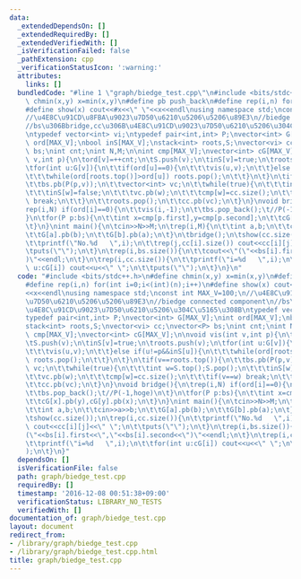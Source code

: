 ```yaml
---
data:
  _extendedDependsOn: []
  _extendedRequiredBy: []
  _extendedVerifiedWith: []
  _isVerificationFailed: false
  _pathExtension: cpp
  _verificationStatusIcon: ':warning:'
  attributes:
    links: []
  bundledCode: "#line 1 \"graph/biedge_test.cpp\"\n#include <bits/stdc++.h>\n#define\
    \ chmin(x,y) x=min(x,y)\n#define pb push_back\n#define rep(i,n) for(int i=0;i<(int)(n);i++)\n\
    #define show(x) cout<<#x<<\" \"<<x<<endl\nusing namespace std;\nconst int MAX_V=100;\n\
    //\u4E8C\u91CD\u8FBA\u9023\u7D50\u6210\u5206\u5206\u89E3\n//biedge connected component\n\
    //bs\u306Bbridge,cc\u306B\u4E8C\u91CD\u9023\u7D50\u6210\u5206\u304C\u5165\u308B\
    \ntypedef vector<int> vi;\ntypedef pair<int,int> P;\nvector<int> G[MAX_V];\nint\
    \ ord[MAX_V];\nbool inS[MAX_V];\nstack<int> roots,S;\nvector<vi> cc;\nvector<P>\
    \ bs;\nint cnt;\nint N,M;\n\nint cmp[MAX_V];\nvector<int> cG[MAX_V];\n\nvoid vis(int\
    \ v,int p){\n\tord[v]=++cnt;\n\tS.push(v);\n\tinS[v]=true;\n\troots.push(v);\n\
    \tfor(int u:G[v]){\n\t\tif(ord[u]==0){\n\t\t\tvis(u,v);\n\t\t}else if(u!=p&&inS[u]){\n\
    \t\t\twhile(ord[roots.top()]>ord[u]) roots.pop();\n\t\t}\n\t}\n\tif(v==roots.top()){\n\
    \t\tbs.pb(P(p,v));\n\t\tvector<int> vc;\n\t\twhile(true){\n\t\t\tint w=S.top();S.pop();\n\
    \t\t\tinS[w]=false;\n\t\t\tvc.pb(w);\n\t\t\tcmp[w]=cc.size();\n\t\t\tif(v==w)\
    \ break;\n\t\t}\n\t\troots.pop();\n\t\tcc.pb(vc);\n\t}\n}\nvoid bridge(){\n\t\
    rep(i,N) if(ord[i]==0){\n\t\tvis(i,-1);\n\t\tbs.pop_back();\t//P(-1,hoge)\n\t\
    }\n\tfor(P p:bs){\n\t\tint x=cmp[p.first],y=cmp[p.second];\n\t\tcG[x].pb(y),cG[y].pb(x);\n\
    \t}\n}\nint main(){\n\tcin>>N>>M;\n\trep(i,M){\n\t\tint a,b;\n\t\tcin>>a>>b;\n\
    \t\tG[a].pb(b);\n\t\tG[b].pb(a);\n\t}\n\tbridge();\n\tshow(cc.size());\n\trep(i,cc.size()){\n\
    \t\tprintf(\"No.%d   \",i);\n\t\trep(j,cc[i].size()) cout<<cc[i][j]<<\" \";\n\t\
    \tputs(\"\");\n\t}\n\trep(i,bs.size()){\n\t\tcout<<\"(\"<<bs[i].first<<\",\"<<bs[i].second<<\"\
    )\"<<endl;\n\t}\n\trep(i,cc.size()){\n\t\tprintf(\"i=%d   \",i);\n\t\tfor(int\
    \ u:cG[i]) cout<<u<<\" \";\n\t\tputs(\"\");\n\t}\n}\n"
  code: "#include <bits/stdc++.h>\n#define chmin(x,y) x=min(x,y)\n#define pb push_back\n\
    #define rep(i,n) for(int i=0;i<(int)(n);i++)\n#define show(x) cout<<#x<<\" \"\
    <<x<<endl\nusing namespace std;\nconst int MAX_V=100;\n//\u4E8C\u91CD\u8FBA\u9023\
    \u7D50\u6210\u5206\u5206\u89E3\n//biedge connected component\n//bs\u306Bbridge,cc\u306B\
    \u4E8C\u91CD\u9023\u7D50\u6210\u5206\u304C\u5165\u308B\ntypedef vector<int> vi;\n\
    typedef pair<int,int> P;\nvector<int> G[MAX_V];\nint ord[MAX_V];\nbool inS[MAX_V];\n\
    stack<int> roots,S;\nvector<vi> cc;\nvector<P> bs;\nint cnt;\nint N,M;\n\nint\
    \ cmp[MAX_V];\nvector<int> cG[MAX_V];\n\nvoid vis(int v,int p){\n\tord[v]=++cnt;\n\
    \tS.push(v);\n\tinS[v]=true;\n\troots.push(v);\n\tfor(int u:G[v]){\n\t\tif(ord[u]==0){\n\
    \t\t\tvis(u,v);\n\t\t}else if(u!=p&&inS[u]){\n\t\t\twhile(ord[roots.top()]>ord[u])\
    \ roots.pop();\n\t\t}\n\t}\n\tif(v==roots.top()){\n\t\tbs.pb(P(p,v));\n\t\tvector<int>\
    \ vc;\n\t\twhile(true){\n\t\t\tint w=S.top();S.pop();\n\t\t\tinS[w]=false;\n\t\
    \t\tvc.pb(w);\n\t\t\tcmp[w]=cc.size();\n\t\t\tif(v==w) break;\n\t\t}\n\t\troots.pop();\n\
    \t\tcc.pb(vc);\n\t}\n}\nvoid bridge(){\n\trep(i,N) if(ord[i]==0){\n\t\tvis(i,-1);\n\
    \t\tbs.pop_back();\t//P(-1,hoge)\n\t}\n\tfor(P p:bs){\n\t\tint x=cmp[p.first],y=cmp[p.second];\n\
    \t\tcG[x].pb(y),cG[y].pb(x);\n\t}\n}\nint main(){\n\tcin>>N>>M;\n\trep(i,M){\n\
    \t\tint a,b;\n\t\tcin>>a>>b;\n\t\tG[a].pb(b);\n\t\tG[b].pb(a);\n\t}\n\tbridge();\n\
    \tshow(cc.size());\n\trep(i,cc.size()){\n\t\tprintf(\"No.%d   \",i);\n\t\trep(j,cc[i].size())\
    \ cout<<cc[i][j]<<\" \";\n\t\tputs(\"\");\n\t}\n\trep(i,bs.size()){\n\t\tcout<<\"\
    (\"<<bs[i].first<<\",\"<<bs[i].second<<\")\"<<endl;\n\t}\n\trep(i,cc.size()){\n\
    \t\tprintf(\"i=%d   \",i);\n\t\tfor(int u:cG[i]) cout<<u<<\" \";\n\t\tputs(\"\"\
    );\n\t}\n}"
  dependsOn: []
  isVerificationFile: false
  path: graph/biedge_test.cpp
  requiredBy: []
  timestamp: '2016-12-08 00:51:38+09:00'
  verificationStatus: LIBRARY_NO_TESTS
  verifiedWith: []
documentation_of: graph/biedge_test.cpp
layout: document
redirect_from:
- /library/graph/biedge_test.cpp
- /library/graph/biedge_test.cpp.html
title: graph/biedge_test.cpp
---
```

